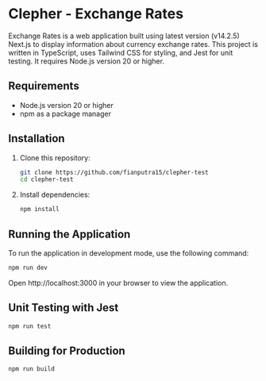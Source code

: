 # Clepher - Exchange Rates

Exchange Rates is a web application built using latest version (v14.2.5) Next.js to display information about currency exchange rates. This project is written in TypeScript, uses Tailwind CSS for styling, and Jest for unit testing. It requires Node.js version 20 or higher.

## Requirements

- Node.js version 20 or higher
- npm as a package manager

## Installation

1. Clone this repository:

    ```bash
    git clone https://github.com/fianputra15/clepher-test
    cd clepher-test
    ```

2. Install dependencies:

    ```bash
    npm install
    ```

## Running the Application

To run the application in development mode, use the following command:

```bash
npm run dev
```

Open http://localhost:3000 in your browser to view the application.

## Unit Testing with Jest
```bash
npm run test
```

## Building for Production
```bash
npm run build
```

